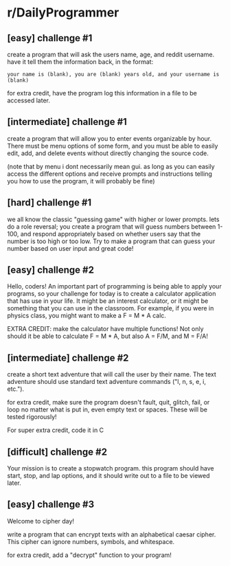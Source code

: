 # r/DailyProgrammer

## [easy] challenge #1

create a program that will ask the users name, age, and reddit username. have it tell them the information back, in the format:

`your name is (blank), you are (blank) years old, and your username is (blank)`

for extra credit, have the program log this information in a file to be accessed later.

## [intermediate] challenge #1

create a program that will allow you to enter events organizable by hour. There must be menu options of some form, and you must be able to easily edit, add, and delete events without directly changing the source code.

(note that by menu i dont necessarily mean gui. as long as you can easily access the different options and receive prompts and instructions telling you how to use the program, it will probably be fine)

## [hard] challenge #1

we all know the classic "guessing game" with higher or lower prompts. lets do a role reversal; you create a program that will guess numbers between 1-100, and respond appropriately based on whether users say that the number is too high or too low. Try to make a program that can guess your number based on user input and great code!

## [easy] challenge #2

Hello, coders! An important part of programming is being able to apply your programs, so your challenge for today is to create a calculator application that has use in your life. It might be an interest calculator, or it might be something that you can use in the classroom. For example, if you were in physics class, you might want to make a F = M * A calc.

EXTRA CREDIT: make the calculator have multiple functions! Not only should it be able to calculate F = M * A, but also A = F/M, and M = F/A!

## [intermediate] challenge #2

create a short text adventure that will call the user by their name. The text adventure should use standard text adventure commands ("l, n, s, e, i, etc.").

for extra credit, make sure the program doesn't fault, quit, glitch, fail, or loop no matter what is put in, even empty text or spaces. These will be tested rigorously!

For super extra credit, code it in C

## [difficult] challenge #2

Your mission is to create a stopwatch program. this program should have start, stop, and lap options, and it should write out to a file to be viewed later.

## [easy] challenge #3

Welcome to cipher day!

write a program that can encrypt texts with an alphabetical caesar cipher. This cipher can ignore numbers, symbols, and whitespace.

for extra credit, add a "decrypt" function to your program!